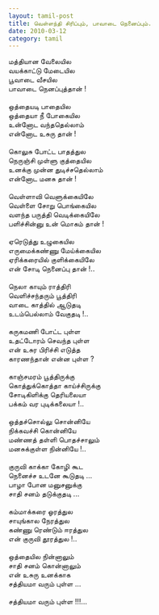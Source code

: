 ```yaml
---
layout: tamil-post
title: வெள்ளந்தி சிரிப்பும், பாவாடை நெனைப்பும்.
date: 2010-03-12
category: tamil
---
```


மத்தியான வேலையில<br />
வயக்காட்டு மேடையில<br />
பூவாடை வீசயில<br />
பாவாடை நெனப்புத்தான் !<br />
<br />
ஒத்தையடி பாதையில<br />
ஒத்தையா நீ போகையில<br />
உன்னோட வந்ததெல்லாம் <br />
என்னோட உசுரு தான் !<br />
<br />
கொலுசு போட்ட பாதத்துல<br />
நெருஞ்சி முள்ளு குத்தையில<br />
உனக்கு முன்ன துடிச்சதெல்லாம்<br />
என்னோட மனசு தான் !<br />
<br />
வெள்ளாவி வெளுக்கையிலே <br />
வெள்ளை சோறு பொங்கையில <br />
வளந்த பருத்தி வெடிக்கையிலே<br />
பளிச்சின்னு உன் மொகம் தான் !<br />
<br />
ஏரெடுத்து உழுகையில<br />
எருமைக்கண்ணு மேய்க்கையில <br />
ஏரிக்கரையில் குளிக்கையிலே <br />
என் சோடி நெனைப்பு தான் !..<br />
<br />
நெலா காயும் ராத்திரி<br />
வெளிச்சந்தரும் பூத்திரி<br />
வாடை காத்தில் ஆடுதடி<br />
உடம்பெல்லாம் வேகுதடி !..<br />
<br />
கருகமணி போட்ட புள்ள <br />
உதட்டோரம் செவந்த புள்ள<br />
என் உசுர பிரிச்சி எடுத்த<br />
காரணந்தான் என்ன புள்ள ?<br />
<br />
காஞ்சமரம் பூத்திருக்கு<br />
கொத்துக்கொத்தா காய்ச்சிருக்கு <br />
சோடிகிளிக்கு தெரியலையா<br />
பக்கம் வர புடிக்கலையா !..<br />
<br />
ஒத்தச்சொல்லு சொன்னியே<br />
நிக்கவச்சி கொன்னியே<br />
மண்ணத் தள்ளி பொதச்சாலும்<br />
மனசுக்குள்ள நின்னியே !.. <br />
<br />
குருவி காக்கா கோழி கூட<br />
நெனைச்ச உடனே கூடுதடி ...<br />
பாழா போன மனுசனுக்கு<br />
சாதி சனம் தடுக்குதடி ...<br />
<br />
கம்மாக்கரை ஓரத்துல<br />
சாயுங்கால நேரத்துல<br />
கண்ணு ரெண்டும் ஈரத்துல<br />
என் குருவி தூரத்துல !..<br />
<br />
ஒத்தையில நின்னாலும்<br />
சாதி சனம் கொன்னாலும்<br />
என் உசுரு உனக்காக <br />
சத்தியமா வரும் புள்ள ...<br />
<br />
சத்தியமா வரும் புள்ள !!!...<br />
<br />